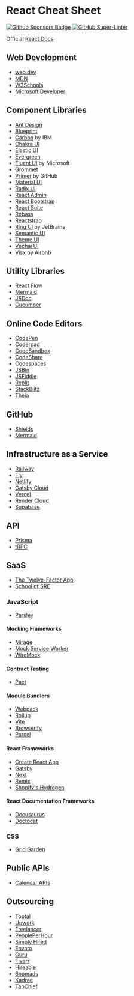 
# React Cheat Sheet

[![Github Sponsors Badge](https://img.shields.io/static/v1?label=Sponsor&message=%E2%9D%A4&logo=GitHub&color=%23fe8e86)](https://github.com/sponsors/emilioleon)
[![GitHub Super-Linter](https://github.com/emilioleon/awesome-dev-tools/workflows/Lint%20Code%20Base/badge.svg)](https://github.com/marketplace/actions/super-linter)

Official [React Docs](https://reactjs.org/)

## Web Development

- [web.dev](https://web.dev/)
- [MDN](https://developer.mozilla.org/)
- [W3Schools](https://www.w3schools.com/)
- [Microsoft Developer](https://developer.microsoft.com/)

## Component Libraries

- [Ant Design](https://github.com/ant-design/ant-design/)
- [Blueprint](https://github.com/palantir/blueprint)
- [Carbon](https://github.com/carbon-design-system/carbon) by IBM
- [Chakra UI](https://github.com/chakra-ui/chakra-ui)
- [Elastic UI](https://github.com/elastic/eui)
- [Evergreen](https://github.com/segmentio/evergreen)
- [Fluent UI](https://github.com/microsoft/fluentui) by Microsoft
- [Grommet](https://github.com/grommet/grommet)
- [Primer](https://github.com/primer/react) by GitHub
- [Material UI](https://github.com/mui/material-ui)
- [Radix UI](https://github.com/radix-ui/primitives)
- [React Admin](https://github.com/marmelab/react-admin)
- [React Bootstrap](https://github.com/react-bootstrap/react-bootstrap)
- [React Suite](https://github.com/rsuite/rsuite)
- [Rebass](https://github.com/rebassjs/rebass)
- [Reactstrap](https://github.com/reactstrap/reactstrap)
- [Ring UI](https://github.com/JetBrains/ring-ui) by JetBrains
- [Semantic UI](https://github.com/Semantic-Org/Semantic-UI-React)
- [Theme UI](https://github.com/system-ui/theme-ui)
- [Vechai UI](https://github.com/vechai/vechaiui)
- [Visx](https://github.com/airbnb/visx/) by Airbnb

## Utility Libraries

- [React Flow](https://github.com/wbkd/react-flow)
- [Mermaid](https://github.com/mermaid-js/mermaid)
- [JSDoc](https://github.com/jsdoc/jsdoc)
- [Cucumber](https://github.com/cucumber/cucumber-js)

## Online Code Editors

- [CodePen](https://github.com/codepen)
- [Coderpad](http://coderpad.io)
- [CodeSandbox](https://github.com/codesandbox/)
- [CodeShare](https://github.com/Codeshare)
- [Codespaces](https://github.com/features/codespaces)
- [JSBin](https://github.com/jsbin)
- [JSFiddle](https://github.com/jsfiddle)
- [Replit](https://github.com/replit)
- [StackBlitz](https://github.com/stackblitz)
- [Theia](https://github.com/eclipse-theia)

## GitHub

- [Shields](https://shields.io/)
- [Mermaid](https://github.blog/2022-02-14-include-diagrams-markdown-files-mermaid/)

## Infrastructure as a Service

- [Railway](https://railway.app/)
- [Fly](https://fly.io/)
- [Netlify](https://netlify.com)
- [Gatsby Cloud](https://www.gatsbyjs.com/products/cloud/)
- [Vercel](https://vercel.com/)
- [Render Cloud](https://render-web.onrender.com/)
- [Supabase](https://supabase.io/)

## API

- [Prisma](https://github.com/prisma/prisma)
- [tRPC](https://github.com/trpc/trpc)

## SaaS

- [The Twelve-Factor App](https://12factor.net/)
- [School of SRE](https://github.com/linkedin/school-of-sre)

### JavaScript

- [Parsley](https://parsleyjs.org)

#### Mocking Frameworks

- [Mirage](https://miragejs.com/)
- [Mock Service Worker](https://mswjs.io/)
- [WireMock](http://wiremock.org/)

#### Contract Testing

- [Pact](https://github.com/pact-foundation)

#### Module Bundlers

- [Webpack](https://webpack.js.org/)
- [Rollup](https://rollupjs.org/)
- [Vite](https://vitejs.dev/)
- [Browserify](https://browserify.org/)
- [Parcel](https://parceljs.org/)

#### React Frameworks

- [Create React App](https://create-react-app.dev/)
- [Gatsby](https://www.gatsbyjs.com/)
- [Next](https://nextjs.org/)
- [Remix](https://remix.run/)
- [Shopify's Hydrogen](https://shopify.dev/hydrogen)

#### React Documentation Frameworks

- [Docusaurus](https://github.com/facebook/docusaurus)
- [Doctocat](https://github.com/primer/doctocat)

### CSS

- [Grid Garden](https://cssgridgarden.com)

## Public APIs

- [Calendar APIs](https://www.programmableweb.com/news/11-most-popular-calendars-apis/brief/2020/12/31)

## Outsourcing

- [Toptal](https://www.toptal.com/)
- [Upwork](https://www.upwork.com/)
- [Freelancer](https://www.freelancer.com/)
- [PeoplePerHour](https://www.peopleperhour.com/)
- [Simply Hired](https://www.simplyhired.ca/)
- [Envato](https://envato.com/)
- [Guru](https://www.guru.com/)
- [Fiverr](https://www.fiverr.com/)
- [Hireable](https://hireable.com/)
- [6nomads](https://6nomads.com/)
- [Kadrae](https://kadrae.com/)
- [TapChief](https://www.tapchief.com/)
